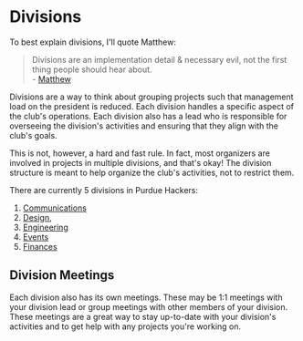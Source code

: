 # Divisions

To best explain divisions, I'll quote Matthew:

>  Divisions are an implementation detail & necessary evil, not the first thing people should hear about.\
>  \- [Matthew](https://discord.com/channels/772576325897945119/1276194494630465656/1323818464020004874)

Divisions are a way to think about grouping projects such that management load on the president is reduced. Each
division handles a specific aspect of the club's operations. Each division also has a lead who is responsible for
overseeing the division's activities and ensuring that they align with the club's goals.

This is not, however, a hard and fast rule. In fact, most organizers are involved in projects in multiple divisions,
and that's okay! The division structure is meant to help organize the club's activities, not to restrict them.

There are currently 5 divisions in Purdue Hackers:

1. [Communications](../../comms/README.md)
2. [Design](../../design/README.md),
3. [Engineering](../../engineering/README.md)
4. [Events](../../events/README.md)
5. [Finances](../../finances/README.md)

## Division Meetings

Each division also has its own meetings. These may be 1:1 meetings with your division lead or group meetings with other
members of your division. These meetings are a great way to stay up-to-date with your division's activities and to get
help with any projects you're working on.
